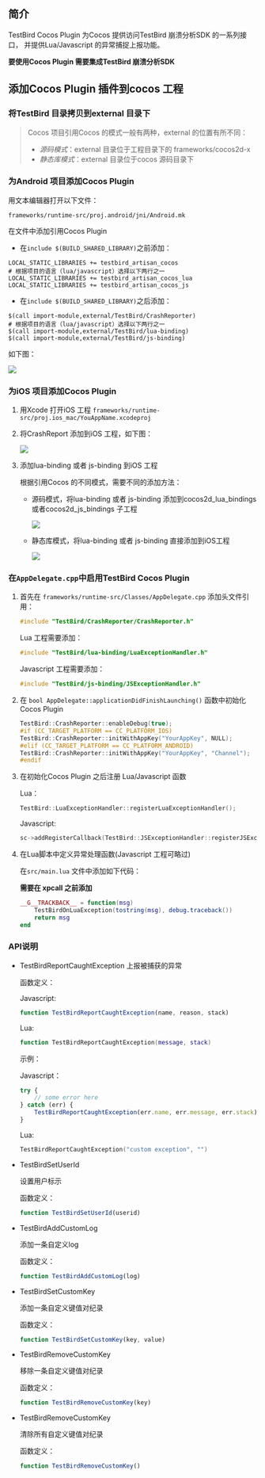 ## 简介
TestBird Cocos Plugin 为Cocos 提供访问TestBird 崩溃分析SDK 的一系列接口，
并提供Lua/Javascript 的异常捕捉上报功能。

**要使用Cocos Plugin 需要集成TestBird 崩溃分析SDK**

## 添加Cocos Plugin 插件到cocos 工程

### 将TestBird 目录拷贝到external 目录下
> Cocos 项目引用Cocos 的模式一般有两种，external 的位置有所不同：
> * *源码模式*：external 目录位于工程目录下的 frameworks/cocos2d-x
> * *静态库模式*：external 目录位于cocos 源码目录下

### 为Android 项目添加Cocos Plugin
用文本编辑器打开以下文件：
```
frameworks/runtime-src/proj.android/jni/Android.mk
```
在文件中添加引用Cocos Plugin

* 在`include $(BUILD_SHARED_LIBRARY)`之前添加：
```
LOCAL_STATIC_LIBRARIES += testbird_artisan_cocos
# 根据项目的语言（lua/javascript）选择以下两行之一
LOCAL_STATIC_LIBRARIES += testbird_artisan_cocos_lua
LOCAL_STATIC_LIBRARIES += testbird_artisan_cocos_js
```
* 在`include $(BUILD_SHARED_LIBRARY)`之后添加：
```
$(call import-module,external/TestBird/CrashReporter)
# 根据项目的语言（lua/javascript）选择以下两行之一
$(call import-module,external/TestBird/lua-binding)
$(call import-module,external/TestBird/js-binding)
```
如下图：

![](cocos-docs/images/edit-mk.png)

### 为iOS 项目添加Cocos Plugin
1.  用Xcode 打开iOS 工程 `frameworks/runtime-src/proj.ios_mac/YouAppName.xcodeproj`
2.  将CrashReport 添加到iOS 工程，如下图：

    ![](cocos-docs/images/add-crashreporter.png)

3.  添加lua-binding 或者 js-binding 到iOS 工程

    根据引用Cocos 的不同模式，需要不同的添加方法：

    *   源码模式，将lua-binding 或者 js-binding 添加到cocos2d_lua_bindings 或者cocos2d_js_bindings 子工程

        ![](cocos-docs/images/add-lua-binding.png)

    *   静态库模式，将lua-binding 或者 js-binding 直接添加到iOS工程

        ![](cocos-docs/images/add-lua-binding2.png)

### 在`AppDelegate.cpp`中启用TestBird Cocos Plugin
1.  首先在 `frameworks/runtime-src/Classes/AppDelegate.cpp` 添加头文件引用：
    ```c++
    #include "TestBird/CrashReporter/CrashReporter.h"
    ```
    Lua 工程需要添加：
    ```c++
    #include "TestBird/lua-binding/LuaExceptionHandler.h"
    ```
    Javascript 工程需要添加：
    ```c++
    #include "TestBird/js-binding/JSExceptionHandler.h"
    ```
2.  在 `bool AppDelegate::applicationDidFinishLaunching()` 函数中初始化Cocos Plugin
    ```c++
    TestBird::CrashReporter::enableDebug(true);
    #if (CC_TARGET_PLATFORM == CC_PLATFORM_IOS)
    TestBird::CrashReporter::initWithAppKey("YourAppKey", NULL);
    #elif (CC_TARGET_PLATFORM == CC_PLATFORM_ANDROID)
    TestBird::CrashReporter::initWithAppKey("YourAppKey", "Channel");
    #endif
    ```
3.  在初始化Cocos Plugin 之后注册 Lua/Javascript 函数

    Lua：
    ```c++
    TestBird::LuaExceptionHandler::registerLuaExceptionHandler();
    ```
    Javascript:
    ```c++
    sc->addRegisterCallback(TestBird::JSExceptionHandler::registerJSExceptionHandler);
    ```
4.  在Lua脚本中定义异常处理函数(Javascript 工程可略过)

    在`src/main.lua` 文件中添加如下代码：

    **需要在 xpcall 之前添加**
    ```lua
    __G__TRACKBACK__ = function(msg)
        TestBirdOnLuaException(tostring(msg), debug.traceback())
        return msg
    end
    ```
### API说明

*   TestBirdReportCaughtException
    上报被捕获的异常

    函数定义：

    Javascript:

    ```Javascript
    function TestBirdReportCaughtException(name, reason, stack)
    ```
    Lua:
    ```lua
    function TestBirdReportCaughtException(message, stack)
    ```

    示例：

    Javascript：
    ```javascript
    try {
        // some error here
    } catch (err) {
        TestBirdReportCaughtException(err.name, err.message, err.stack)
    }
    ```
    Lua:
    ```lua
    TestBirdReportCaughtException("custom exception", "")
    ```
*   TestBirdSetUserId

    设置用户标示

    函数定义：
    ```javascript
    function TestBirdSetUserId(userid)
    ```
*   TestBirdAddCustomLog

    添加一条自定义log

    函数定义：
    ```javascript
    function TestBirdAddCustomLog(log)
    ```
*   TestBirdSetCustomKey

    添加一条自定义键值对纪录

    函数定义：
    ```javascript
    function TestBirdSetCustomKey(key, value)
    ```
*   TestBirdRemoveCustomKey

    移除一条自定义键值对纪录

    函数定义：
    ```javascript
    function TestBirdRemoveCustomKey(key)
    ```
*   TestBirdRemoveCustomKey

    清除所有自定义键值对纪录

    函数定义：
    ```javascript
    function TestBirdRemoveCustomKey()
    ```
